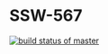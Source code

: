 # SSW-567
[![build status of master](https://travis-ci.org/fitrepoz/ssw-567/HW02.svg?branch=master)](https://travis-ci.org/fitrepoz/ssw-567/HW02)
